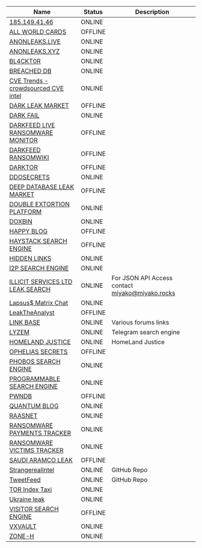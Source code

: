 |Name|Status|Description|
| ------ | ------ | ------ |
|[185.149.41.46](http://185.149.41.46/)| ONLINE | |
|[ALL WORLD CARDS](http://awcardsqtyy2nzjz4bqwbccvv6xr4bdcwcgfyewd7gsx5mhh63c2lsad.onion)| OFFLINE | |
|[ANONLEAKS.LIVE](https://anonymousleaks.live)| ONLINE | |
|[ANONLEAKS.XYZ](https://anonymousleaks.xyz)| ONLINE | |
|[BL4CKT0R](http://bl4cktorpms2gybrcyt52aakcxt6yn37byb65uama5cimhifcscnqkid.onion)| ONLINE | |
|[BREACHED DB](http://breachdbsztfykg2fdaq2gnqnxfsbj5d35byz3yzj73hazydk4vq72qd.onion)| ONLINE | |
|[CVE Trends - crowdsourced CVE intel](https://cvetrends.com/)| ONLINE | |
|[DARK LEAK MARKET](http://54rdhzjzc4ids4u4wata4zr4ywfon5wpz2ml4q3avelgadpvmdal2vqd.onion)| OFFLINE | |
|[DARK FAIL](https://dark.fail)| ONLINE | |
|[DARKFEED LIVE RANSOMWARE MONITOR](https://darkfeed.io/indexransomware)| OFFLINE | |
|[DARKFEED RANSOMWIKI](https://darkfeed.io/ransomwiki)| OFFLINE | |
|[DARKTOR](http://darktorhvabc652txfc575oendhykqcllb7bh7jhhsjduocdlyzdbmqd.onion)| OFFLINE | |
|[DDOSECRETS](https://ddosecrets.com)| ONLINE | |
|[DEEP DATABASE LEAK MARKET](http://a7fgazjfsn5kwk2psase4oepogihgvb3bm4enomnyfg52dwghdymeyqd.onion)| OFFLINE | |
|[DOUBLE EXTORTION PLATFORM](https://doubleextortion.com/#/land)| ONLINE ||
|[DOXBIN](https://doxbin.org)| ONLINE | |
|[HAPPY BLOG](http://dnpscnbaix6nkwvystl3yxglz7nteicqrou3t75tpcc5532cztc46qyd.onion)| OFFLINE | |
|[HAYSTACK SEARCH ENGINE](http://haystakvxad7wbk5.onion)| OFFLINE | |
|[HIDDEN LINKS](http://wclekwrf2aclunlmuikf2bopusjfv66jlhwtgbiycy5nw524r6ngioid.onion)| ONLINE | |
|[I2P SEARCH ENGINE](http://i2poulge3qyo33q4uazlda367okpkczn4rno2vjfetawoghciae6ygad.onion)| ONLINE | |
|[ILLICIT SERVICES LTD LEAK SEARCH](https://search.illicit.services)| ONLINE | For JSON API Access contact miyako@miyako.rocks |
|[Lapsus$ Matrix Chat](https://matrix.to/#/#lapsus:matrix.org)| ONLINE | |
|[LeakTheAnalyst](http://leaktheanalyst.fireeye62c3da3fnosymmmcqcty7rl7cjucpbkzaz275a4qs5fgkzhad.onion)| OFFLINE | | 
|[LINK BASE](https://link-base.org)| ONLINE | Various forums links |
|[LYZEM](https://lyzem.com)| ONLINE | Telegram search engine |
|[HOMELAND JUSTICE](http://homelandjustice.ru)| ONLINE | HomeLand Justice |
|[OPHELIAS SECRETS](http://5uijdqvyqciohojtx62mdtqqyf2ezfd2fcfref6uryx26wspuliwxkyd.onion)| OFFLINE | |
|[PHOBOS SEARCH ENGINE](http://phobosxilamwcg75xt22id7aywkzol6q6rfl2flipcqoc4e4ahima5id.onion)| ONLINE | |
|[PROGRAMMABLE SEARCH ENGINE](https://cse.google.com/cse?&cx=006368593537057042503:efxu7xprihg#gsc.tab=0)| ONLINE | |
|[PWNDB](http://pwndb2am4tzkvold.onion)| OFFLINE | |
|[QUANTUM BLOG](http://quantum445bh3gzuyilxdzs5xdepf3b7lkcupswvkryf3n7hgzpxebid.onion)| ONLINE | |
|[RAASNET](http://hplqdv5fo3vw3fjyamyer7yuc7xtvtop2j3fipc7psf3pxvhoqjoqkid.onion)| ONLINE | |
|[RANSOMWARE PAYMENTS TRACKER](https://ransomwhe.re)| ONLINE | |
|[RANSOMWARE VICTIMS TRACKER](https://ransom.wiki)| ONLINE | |
|[SAUDI ARAMCO LEAK](http://662m7dfcpfsmeetqucdekz3rn4a6dxsxbdjwd6iz3rwnogjsj7i3hxad.onion)| OFFLINE | |
|[StrangerealIntel](https://github.com/StrangerealIntel)| ONLINE |GitHub Repo|
|[TweetFeed](https://github.com/0xDanielLopez/TweetFeed)| ONLINE | GitHub Repo|
|[TOR Index Taxi](http://tortaxi7axhn2fv4j475a6blv7vwjtpieokolfnojwvkhsnj7sgctkqd.onion)| ONLINE | |
|[Ukraine leak](http://gcbejm2rcjftouqbxuhimj5oroouqcuxb2my4raxqa7efkz5bd5464id.onion)| ONLINE | |
|[VISITOR SEARCH ENGINE](http://visitorfi5kl7q7i.onion)| OFFLINE | |
|[VXVAULT](http://vxvault.net/ViriList.php)| ONLINE | |
|[ZONE-H](https://www.zone-h.org)| ONLINE | |
